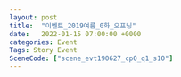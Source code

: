 ```yaml
---
layout: post
title:  "이벤트_2019여름_0화_오프닝"
date:   2022-01-15 07:00:00 +0000
categories: Event
Tags: Story Event
SceneCode: ["scene_evt190627_cp0_q1_s10"]
---
```

